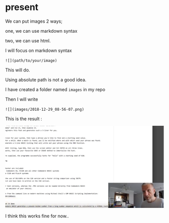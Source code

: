 # present

We can put images 2 ways;

one, we can use markdown syntax

two, we can use html.

I will focus on markdown syntax

`![](path/to/your/image)`

This will do.

Using absolute path is not a good idea.

I have created a folder named `images` in my repo

Then I will write

`![](images/2018-12-29_08-56-07.png)`

This is the result :

![](images/2018-12-29_08-56-07.png)

I think this works fine for now..


